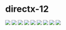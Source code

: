 # directx-12

<img src="https://github.com/ed-kurlyak/directx-12/blob/main/pics/Lighting_Phong_Dir_ADS_DX12.png">

<img src="https://github.com/ed-kurlyak/directx-12/blob/main/pics/Lighting_Phong_Point1_DX12.png">

<img src="https://github.com/ed-kurlyak/directx-12/blob/main/pics/Lighting_Phong_Point2_DX12.png">

<img src="https://github.com/ed-kurlyak/directx-12/blob/main/pics/Lighting_Phong_Spot_DX12.png">

<img src="https://github.com/ed-kurlyak/directx-12/blob/main/pics/Print_Text.png">

<img src="https://github.com/ed-kurlyak/directx-12/blob/main/pics/Render_To_Texture.png">

<img src="https://github.com/ed-kurlyak/directx-12/blob/main/pics/Volume_Fog_Sphere.png">

<img src="https://github.com/ed-kurlyak/directx-12/blob/main/pics/Volume_Fog_TexColors.png">

<img src="https://github.com/ed-kurlyak/directx-12/blob/main/pics/Volume_Fog_TexDepth.png">
